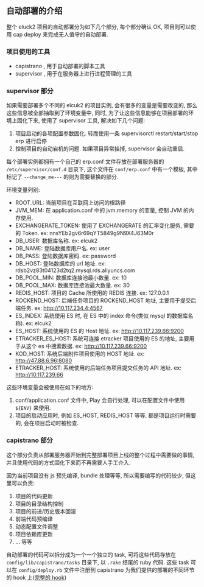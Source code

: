 ## 自动部署的介绍
整个 eluck2 项目的自动部署分为如下几个部分, 每个部分确认 OK, 项目则可以使用 cap <xxx> deploy 来完成无人值守的自动部署.

### 项目使用的工具
* capistrano , 用于自动部署的脚本工具
* supervisor , 用于在服务器上进行进程管理的工具


### supervisor 部分
如果需要部署多个不同的 elcuk2 的项目实例, 会有很多的变量是需要改变的, 那么这些信息被全部抽取到了环境变量中,
同时, 为了让这些信息能够在项目部署的环境上固化下来, 使用了 supervisor 工具, 解决如下几个问题:
1. 项目启动的各项配置参数固化. 转而使用一条 supervisorctl restart/start/stop erp 进行启停
2. 控制项目的自动宕机的问题. 如果项目异常挂掉,  supervisor 会自动重启.

每个部署实例都拥有一个自己的 erp.conf 文件存放在部署服务器的 `/etc/supervisor/conf.d` 目录下, 这个文件在
`conf/erp.conf` 中有一个模板, 其中标记了 `--change_me---` 的则为需要替换的部分.

环境变量列别:

* ROOT_URL: 当前项目在互联网上访问的根路径
* JVM_MEM: 在 application.conf 中的 jvm.memory 的变量, 控制 JVM 的内存使用.
* EXCHANGERATE_TOKEN: 使用了 EXCHANGERATE 的汇率变化服务, 需要的 Token. ex: nnsYEb2gv6r69qYT5849g9N9X4J63M0r
* DB_USER: 数据库名称. ex: elcuk2
* DB_NAME: 登陆数据库用户名. ex: user
* DB_PASS: 登陆数据库密码. ex: password
* DB_HOST: 登陆数据库的 url 地址. ex: rdsb2vz83t04123d2tq2.mysql.rds.aliyuncs.com
* DB_POOL_MIN: 数据库连接池最小数量. ex: 10
* DB_POOL_MAX: 数据库连接池最大数量. ex: 30
* REDIS_HOST: 项目的 Cache 所使用的 REDIS 连接. ex: 127.0.0.1
* ROCKEND_HOST: 后端任务项目的 ROCKEND_HOST 地址, 主要用于提交后端任务. ex: http://10.117.234.4:4567
* ES_INDEX: 系统使用 ES 时, 在 ES 中的 index 命令(类似 mysql 的数据库名称). ex: elcuk2
* ES_HOST: 系统使用的 ES 的 Host 地址. ex: http://10.117.239.66:9200
* ETRACKER_ES_HOST: 系统可连接 etracker 项目使用的 ES 的地址, 主要用于从这个 es 中搜索数据. ex: http://10.117.239.66:9200
* KOD_HOST: 系统后端附件项目使用的 HOST 地址. ex: http://47.88.6.96:8080
* ETRACKER_HOST: 系统使用的后端任务项目提交任务的 API 地址. ex: http://10.117.239.66

这些环境变量会被使用在如下的地方:
1. conf/application.conf 文件中, Play 会自行处理, 可以在配置文件中使用 `${ENV}` 来使用.
2. 项目的启动应用时, 例如 ES_HOST, REDIS_HOST 等等, 都是项目运行时需要的, 会在项目启动时被检查.

### capistrano 部分
这个部分负责从部署服务器开始到完整部署项目上线的整个过程中需要做的事情, 并且使用代码的方式固化下来而不再需要人手工介入.

因为当前项目没有 js 预先编译, bundle 处理等等, 所以需要编写的代码较少, 但这里可以负责:

1. 项目的代码更新
2. 项目的目录结构控制
3. 项目的前进/历史版本回滚
4. 前端代码预编译
5. 动态配置文件调整
6. 项目依赖库更新
7. ... 等等

自动部署的代码可以拆分成为一个一个独立的 task, 可将这些代码存放在 `config/lib/capistrano/tasks` 目录下, 以 `.rake` 结尾的 ruby 代码.
这些 task 可以在 `config/deploy.rb` 文件中注册到 capistrano 为我们提供的部署的不同环节的 hook 上([完整的 hook](http://capistranorb.com/documentation/getting-started/flow/))




